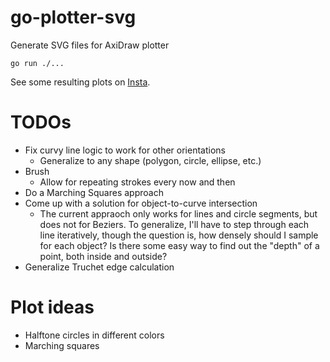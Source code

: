 # go-plotter-svg
Generate SVG files for AxiDraw plotter

`go run ./...`

See some resulting plots on [Insta](https://www.instagram.com/cube.gif/).

# TODOs

* Fix curvy line logic to work for other orientations
  * Generalize to any shape (polygon, circle, ellipse, etc.)
* Brush
	* Allow for repeating strokes every now and then
* Do a Marching Squares approach
* Come up with a solution for object-to-curve intersection
  * The current appraoch only works for lines and circle segments, but does not for Beziers. To generalize, I'll have to step through each line iteratively, though the question is, how densely should I sample for each object? Is there some easy way to find out the "depth" of a point, both inside and outside?
* Generalize Truchet edge calculation


# Plot ideas

* Halftone circles in different colors
* Marching squares